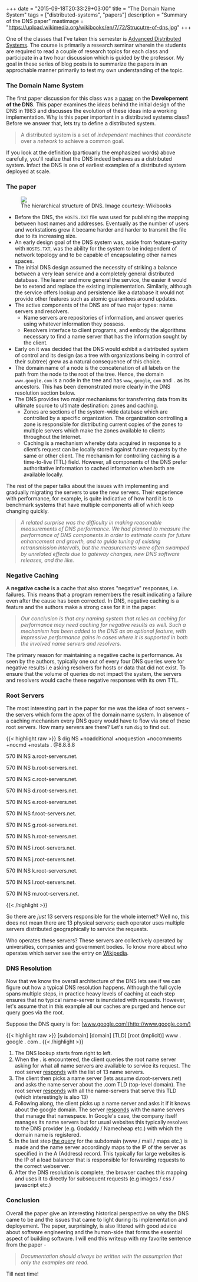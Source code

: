 +++
date = "2015-09-18T20:33:29+03:00"
title = "The Domain Name System"
tags = ["distributed-systems", "papers"]
description = "Summary of the DNS paper"
mastimage = "https://upload.wikimedia.org/wikibooks/en/7/72/Strucutre-of-dns.jpg"
+++

One of the classes that I've taken this semester is [Advanced Distributed Systems](http://roxanageambasu.github.io/ds2-class/2-papers/). The course is primarily a research seminar wherein the students are required to read a couple of research topics for each class and participate in a two hour discussion which is guided by the professor. My goal in these series of blog posts is to summarize the papers in an approchable manner primarily to test my own understanding of the topic.

### The Domain Name System
The first paper discussion for this class was a [paper](http://www.dtic.mil/dtic/tr/fulltext/u2/a203901.pdf) on the **Developement of the DNS**. This paper examines the ideas behind the initial design of the DNS in 1983 and discusses the evolution of these ideas into a working implementation. Why is this paper important in a distributed systems class? Before we answer that, lets try to define a distributed system.

> A distributed system is a set of *independent* machines that *coordinate* over a *network* to achieve a common goal.

If you look at the definition (particuarly the emphasized words) above carefully, you'll realize that the DNS indeed behaves as a distributed system. Infact the DNS is one of earliest examples of a distributed system deployed at scale.

### The paper
<figure>
    <img data-action="zoom" src="https://upload.wikimedia.org/wikibooks/en/7/72/Strucutre-of-dns.jpg"></img>
    <figcaption>The hierarchical structure of DNS. Image courtesy: Wikibooks</figcaption>
</figure>

- Before the DNS, the `HOSTS.TXT` file was used for publishing the mapping between host names and addresses. Eventually as the number of users and workstations grew it became harder and harder to transmit the file due to its increasing size.
- An early design goal of the DNS system was, aside from feature-parity with `HOSTS.TXT`, was the ability for the system to be independent of network topology and to be capable of encapsulating other names spaces.
- The initial DNS design assumed the necessity of striking a balance between a very lean service and a completely general distributed database. The leaner and more general the service, the easier it would be to extend and replace the existing implementation. Similarly, although the service offers lookup and persistence like a database it would not provide other features such as atomic guarantees around updates.
- The active components of the DNS are of two major types: name servers and resolvers. 
    - Name servers are repositories of information, and answer queries using whatever information they possess. 
    - Resolvers interface to client programs, and embody the algorithms necessary to find a name server that has the information sought by the client.
- Early on it was decided that the DNS would exhibit a distributed system of control and its design (as a tree with organizations being in control of their subtree) grew as a natural consequence of this choice. 
- The domain name of a node is the concatenation of all labels on the path from the node to the root of the tree. Hence, the domain `www.google.com` is a node in the tree and has `www`, `google`, `com` and `.` as its ancestors. This has been demonstrated more clearly in the DNS resolution section below.
- The DNS provides two major mechanisms for transferring data from its ultimate source to ultimate destination: zones and caching. 
    - Zones are sections of the system-wide database which are controlled by a specific organization. The organization controlling a zone is responsible for distributing current copies of the zones to multiple servers which make the zones available to clients throughout the Internet.  
    - Caching is a mechanism whereby data acquired in response to a client’s request can be locally stored against future requests by the same or other client. The mechanism for controlling caching is a time-to-live (TTL) field. However, all components of the DNS prefer authoritative information to cached information when both are available locally.

The rest of the paper talks about the issues with implementing and gradually migrating the servers to use the new servers. Their experience with performance, for example, is quite indicative of how hard it is to benchmark systems that have multiple components all of which keep changing quickly.

> *A related surprise was the difficulty in making reasonable measurements of DNS performance. We had planned to measure the performance of DNS components in order to estimate costs for future enhancement and growth, and to guide tuning of existing retransmission intervals, but the measurements were often swamped by unrelated effects due to gateway changes, new DNS software releases, and the like.*

### Negative Caching
A **negative cache** is a cache that also stores "negative" responses, i.e. failures. This means that a program remembers the result indicating a failure even after the cause has been corrected. In DNS, negative caching is a feature and the authors make a strong case for it in the paper.

> *Our conclusion is that any naming system that relies on caching for performance may need caching for negative results as well. Such a mechanism has been added to the DNS as an optional feature, with impressive performance gains in cases where it is supported in both the involved name servers and resolvers.*

The primary reason for maintaining a negative cache is performance. As seen by the authors, typically one out of every four DNS queries were for negative results i.e asking resolvers for hosts or data that did not exist. To ensure that the volume of queries do not impact the system, the servers and resolvers would cache these negative responses with its own TTL.

### Root Servers

The most interesting part in the paper for me was the idea of root servers - the servers which form the apex of the domain name system. In absence of a caching mechanism every DNS query would have to flow via one of these root servers. How many servers are there? Let's run `dig` to find out.

{{< highlight raw >}}
$ dig NS +noadditional +noquestion +nocomments +nocmd +nostats . @8.8.8.8

570	IN	NS	a.root-servers.net.

570	IN	NS	b.root-servers.net.

570	IN	NS	c.root-servers.net.

570	IN	NS	d.root-servers.net.

570	IN	NS	e.root-servers.net.

570	IN	NS	f.root-servers.net.

570	IN	NS	g.root-servers.net.

570	IN	NS	h.root-servers.net.

570	IN	NS	i.root-servers.net.

570	IN	NS	j.root-servers.net.

570	IN	NS	k.root-servers.net.

570	IN	NS	l.root-servers.net.

570	IN	NS	m.root-servers.net.

{{< /highlight >}}

So there are *just* 13 servers responsible for the whole internet? Well no, this does not mean there are 13 physical servers; each operator uses multiple servers distributed geographically to service the requests. 

Who operates these servers? These servers are collectively operated by universities, companies and government bodies. To know more about who operates which server see the entry on [Wikipedia](https://en.wikipedia.org/wiki/Root_name_server#Root_server_addresses).

### DNS Resolution

Now that we know the overall architecture of the DNS lets see if we can figure out how a typical DNS resolution happens. Although the full cycle spans multiple steps, in practice heavy levels of caching at each step ensures that no typical name-server is inundated with requests. However, let's assume that in this example all our caches are purged and hence our query goes via the root.
 
Suppose the DNS query is for: [www.google.com](http://www.google.com/)

{{< highlight raw >}}
[subdomain] [domain]  [TLD] [root (implicit)]
    www    . google .  com   .
{{< /highlight >}}

1. The DNS lookup starts from right to left.
2. When the . is encountered, the client queries the root name server asking for what all name servers are available to service its request. The root server [responds](http://www.digwebinterface.com/?hostnames=.&type=NS&showcommand=on&ns=resolver&useresolver=8.8.8.8&nameservers=) with the list of 13 name servers.
3. The client then picks a name server (lets assume d.root-servers.net) and asks the name server about the .com TLD (top-level domain). The root server [responds](http://www.digwebinterface.com/?hostnames=com&type=NS&showcommand=on&useresolver=8.8.8.8&ns=self&nameservers=d.root-servers.net.) with all the name-servers that serve this TLD (which interestingly is also 13)
4. Following along, the client picks up a name server and asks it if it knows about the google domain. The server [responds](http://www.digwebinterface.com/?hostnames=google.com&type=NS&showcommand=on&useresolver=8.8.8.8&ns=self&nameservers=h.gtld-servers.net.) with the name servers that manage that namespace. In Google's case, the company itself manages its name servers but for usual websites this typically resolves to the DNS provider (e.g. Godaddy / Namecheap etc.) with which the domain name is registered.
5. In the last step [the query](http://www.digwebinterface.com/?hostnames=www.google.com&type=A&showcommand=on&useresolver=8.8.8.8&ns=self&nameservers=ns1.google.com.) for the subdomain (www / mail / maps etc.) is made and the name server accordingly maps to the IP of the server as specified in the A (Address) record. This typically for large websites is the IP of a load balancer that is responsible for forwarding requests to the correct webserver.
6. After the DNS resolution is complete, the browser caches this mapping and uses it to directly for subsequent requests (e.g images / css / javascript etc.)

### Conclusion 
Overall the paper give an interesting historical perspective on why the DNS came to be and the issues that came to light during its implementation and deployement. The paper, surprisingly, is also littered with good advice about software engineering and the human-side that forms the essential aspect of building software. I will end this writeup with my favorite sentence from the paper - 

> *Documentation should always be written with the assumption that only the examples are read.*

Till next time!
